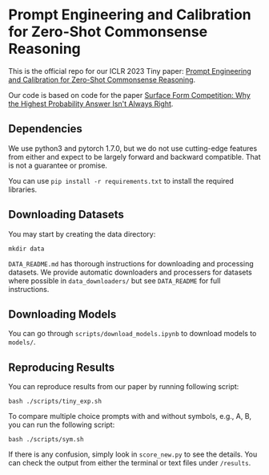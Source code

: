 # Prompt Engineering and Calibration for Zero-Shot Commonsense Reasoning

This is the official repo for our ICLR 2023 Tiny paper: [Prompt Engineering and Calibration for Zero-Shot Commonsense Reasoning](https://openreview.net/forum?id=3EfxJTp_-Cj).

Our code is based on code for the paper [Surface Form Competition: Why the Highest Probability Answer Isn't Always Right](https://peterwestuw.github.io/surface-form-competition-project/).

## Dependencies
We use python3 and pytorch 1.7.0, but we do not use cutting-edge features from either and expect to be largely forward and backward compatible. That is not a guarantee or promise.

You can use `pip install -r requirements.txt` to install the required libraries.

## Downloading Datasets
You may start by creating the data directory:
```
mkdir data
```
`DATA_README.md` has thorough instructions for downloading and processing datasets. We provide automatic downloaders and processers for datasets where possible in `data_downloaders/` but see `DATA_README` for full instructions.

## Downloading Models

You can go through `scripts/download_models.ipynb` to download models to `models/`.

## Reproducing Results
You can reproduce results from our paper by running following script:

```
bash ./scripts/tiny_exp.sh
```

To compare multiple choice prompts with and without symbols, e.g., A, B, you can run the following script:
```
bash ./scripts/sym.sh
```

If there is any confusion, simply look in `score_new.py` to see the details.
You can check the output from either the terminal or text files under `/results`.